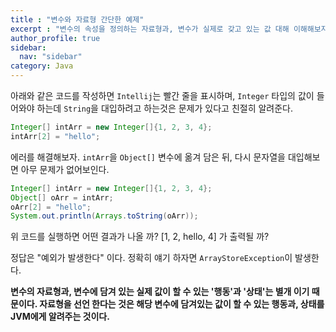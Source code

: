```yaml
---
title : "변수와 자료형 간단한 예제"
excerpt : "변수의 속성을 정의하는 자료형과, 변수가 실제로 갖고 있는 값 대해 이해해보자"
author_profile: true
sidebar:
  nav: "sidebar"
category: Java
---
```

  
아래와 같은 코드를 작성하면 `Intellij`는 빨간 줄을 표시하며, `Integer` 타입의 값이 들어와야 하는데 `String`을 대입하려고 하는것은 문제가 있다고 친절히 알려준다.
  
```java
Integer[] intArr = new Integer[]{1, 2, 3, 4};
intArr[2] = "hello";
```  
  
에러를 해결해보자. `intArr`을 `Object[]` 변수에 옮겨 담은 뒤, 다시 문자열을 대입해보면 아무 문제가 없어보인다.  

```java
Integer[] intArr = new Integer[]{1, 2, 3, 4};
Object[] oArr = intArr;
oArr[2] = "hello";
System.out.println(Arrays.toString(oArr));
```
위 코드를 실행하면 어떤 결과가 나올 까? [1, 2, hello, 4] 가 출력될 까?  

정답은 "예외가 발생한다" 이다. 정확히 얘기 하자면 `ArrayStoreException`이 발생한다.      
  
**변수의 자료형과, 변수에 담겨 있는 실제 값이 할 수 있는 '행동'과 '상태'는 별개 이기 때문이다. 자료형을 선언 한다는 것은 해당 변수에 담겨있는 값이 할 수 있는 행동과, 상태를 JVM에게 알려주는 것이다.**  



